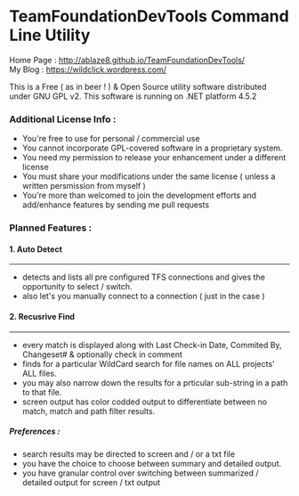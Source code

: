# TeamFoundationDevTools Command Line Utility

Home Page : http://ablaze8.github.io/TeamFoundationDevTools/ <br/>
My Blog   : https://wildclick.wordpress.com/ 

This is a Free ( as in beer ! ) & Open Source utility software distributed under GNU GPL v2. This software is running on .NET platform 4.5.2

### Additional License Info :

- You're free to use for personal / commercial use
- You cannot incorporate GPL-covered software in a proprietary system.
- You need my permission to release your enhancement under a different license
- You must share your modifications under the same license ( unless a written persmission from myself )
- You're more than welcomed to join the development efforts and add/enhance features by sending me pull requests


### Planned Features :


#### 1.	Auto Detect
--------------
- detects and lists all pre configured TFS connections and gives the opportunity to select / switch.
- also let's you manually connect to a connection ( just in the case )

#### 2.	Recusrive Find
--------------
- every match is displayed along with Last Check-in Date, Commited By, Changeset# & optionally check in comment
- finds for a particular WildCard search for file names on ALL projects' ALL files. 
- you may also narrow down the results for a prticular sub-string in a path to that file.
- screen output has color codded output to differentiate between no match, match and path filter results.

##### Preferences :

- search results may be directed to screen and / or a txt file
- you  have the choice to choose between summary and detailed output.
- you have granular control over switching between summarized / detailed output for screen / txt output
